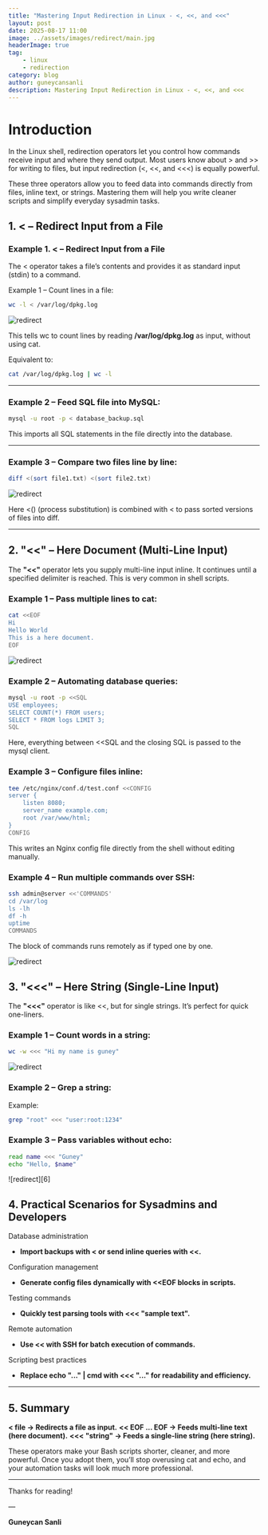 ```yaml
---
title: "Mastering Input Redirection in Linux - <, <<, and <<<"
layout: post
date: 2025-08-17 11:00
image: ../assets/images/redirect/main.jpg
headerImage: true
tag:
    - linux
    - redirection
category: blog
author: guneycansanli
description: Mastering Input Redirection in Linux - <, <<, and <<<
---
```


# Introduction

In the Linux shell, redirection operators let you control how commands receive input and where they send output. Most users know about > and >> for writing to files, but input redirection (<, <<, and <<<) is equally powerful.

These three operators allow you to feed data into commands directly from files, inline text, or strings. Mastering them will help you write cleaner scripts and simplify everyday sysadmin tasks.

## 1. < – Redirect Input from a File

### Example 1. < – Redirect Input from a File

The < operator takes a file’s contents and provides it as standard input (stdin) to a command.

Example 1 – Count lines in a file:

```bash
wc -l < /var/log/dpkg.log
```

![redirect][1]

This tells wc to count lines by reading **/var/log/dpkg.log** as input, without using cat.

Equivalent to:

```bash
cat /var/log/dpkg.log | wc -l
```

---

### Example 2 – Feed SQL file into MySQL:

```bash
mysql -u root -p < database_backup.sql
```

This imports all SQL statements in the file directly into the database.

---

### Example 3 – Compare two files line by line:

```bash
diff <(sort file1.txt) <(sort file2.txt)
```

![redirect][2]

Here <() (process substitution) is combined with < to pass sorted versions of files into diff.


---

## 2. "<<" – Here Document (Multi-Line Input)

The **"<<"** operator lets you supply multi-line input inline. It continues until a specified delimiter is reached. This is very common in shell scripts.

### Example 1 – Pass multiple lines to cat:

```bash
cat <<EOF
Hi
Hello World
This is a here document.
EOF
```

![redirect][3]

### Example 2 – Automating database queries:

```bash
mysql -u root -p <<SQL
USE employees;
SELECT COUNT(*) FROM users;
SELECT * FROM logs LIMIT 3;
SQL
```

Here, everything between <<SQL and the closing SQL is passed to the mysql client.

### Example 3 – Configure files inline:

```bash
tee /etc/nginx/conf.d/test.conf <<CONFIG
server {
    listen 8080;
    server_name example.com;
    root /var/www/html;
}
CONFIG
```

This writes an Nginx config file directly from the shell without editing manually.

### Example 4 – Run multiple commands over SSH:

```bash
ssh admin@server <<'COMMANDS'
cd /var/log
ls -lh
df -h
uptime
COMMANDS
```
The block of commands runs remotely as if typed one by one.

![redirect][4]

## 3. "<<<" – Here String (Single-Line Input)

The **"<<<"** operator is like <<, but for single strings. It’s perfect for quick one-liners.

### Example 1 – Count words in a string:

```bash
wc -w <<< "Hi my name is guney"
```

![redirect][5]

### Example 2 – Grep a string:

Example:

```bash
grep "root" <<< "user:root:1234"
```

### Example 3 – Pass variables without echo:

```bash
read name <<< "Guney"
echo "Hello, $name"
```

![redirect][6]

## 4. Practical Scenarios for Sysadmins and Developers

Database administration
- **Import backups with < or send inline queries with <<.**

Configuration management
- **Generate config files dynamically with <<EOF blocks in scripts.**

Testing commands
- **Quickly test parsing tools with <<< "sample text".**

Remote automation
- **Use << with SSH for batch execution of commands.**

Scripting best practices
- **Replace echo "..." | cmd with <<< "..." for readability and efficiency.**

---

## 5. Summary

**< file → Redirects a file as input.**
**<< EOF ... EOF → Feeds multi-line text (here document).**
**<<< "string" → Feeds a single-line string (here string).**

These operators make your Bash scripts shorter, cleaner, and more powerful. Once you adopt them, you’ll stop overusing cat and echo, and your automation tasks will look much more professional.

---

Thanks for reading!

—

**Guneycan Sanli**


[1]: ../assets/images/redirect/redirect-1.jpg
[2]: ../assets/images/redirect/redirect-2.jpg
[3]: ../assets/images/redirect/redirect-3.jpg
[4]: ../assets/images/redirect/redirect-4.jpg
[5]: ../assets/images/redirect/redirect-5.jpg





